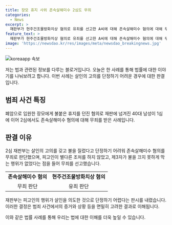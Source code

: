 ```yaml
---
title: 장모 휴지 사위 존속살해미수 2심도 무죄
categories:
  - News
excerpt: >
  재판부가 현주건조물방화치상 혐의로 유죄를 선고한 A씨에 대해 존속살해미수 혐의에 대해 무죄를 판단했다. A씨는 병원에서 장모에게 불을 붙인 혐의를 받았으나, 재판부는 살인의 고의를 단정하기 어렵다고 판시했다. 피해자를 살해하려 했다면 더 은밀한 방법을 선택했을 것이라는 이유 등을 들어 존속살해미수 혐의를 무죄로 판단했다. 2심 재판부도 방화 후 불을 빨리 번지도록 하는 행위나 불을 끄지 못하게 하는 조치를 하지 않았다는 이유로 무죄를 선고했다.
feature_text: >
  재판부가 현주건조물방화치상 혐의로 유죄를 선고한 A씨에 대해 존속살해미수 혐의에 대해 무죄를 판단했다. A씨는 병원에서 장모에게 불을 붙인 혐의를 받았으나, 재판부는 살인의 고의를 단정하기 어렵다고 판시했다. 피해자를 살해하려 했다면 더 은밀한 방법을 선택했을 것이라는 이유 등을 들어 존속살해미수 혐의를 무죄로 판단했다. 2심 재판부도 방화 후 불을 빨리 번지도록 하는 행위나 불을 끄지 못하게 하는 조치를 하지 않았다는 이유로 무죄를 선고했다.
image: 'https://newsdao.kr/res/images/meta/newsdao_breakingnews.jpg'
---
```


<p><img src="https://newsdao.kr/res/images/meta/newsdao_breakingnews.jpg" alt="koreaapp 속보" /></p>

<p>저는 법과 관련된 정보를 다루는 블로거입니다. 오늘은 한 사례를 통해 법률에 대한 이야기를 나눠보려고 합니다. 이번 사례는 살인의 고의를 단정하기 어려운 경우에 대한 판결입니다.</p>

<h2 data-ke-size="size26">범죄 사건 특징</h2>

<p data-ke-size="size16">폐암으로 입원한 장모에게 불붙은 휴지를 던진 혐의로 재판에 넘겨진 40대 남성이 1심에 이어 2심에서도 존속살해미수 혐의에 대해 무죄를 받은 사례입니다.</p>

<h2 data-ke-size="size26">판결 이유</h2>

<p data-ke-size="size16">2심 재판부는 살인의 고의를 갖고 불을 질렀다고 단정하기 어려워 존속살해미수 혐의를 무죄로 판단했으며, 피고인이 별다른 조처를 하지 않았고, 제3자가 불을 끄지 못하게 막는 행위가 없었다는 점을 들어 무죄를 선고했습니다.</p>

<table>
  <tr>
    <td style="text-align: center; height: 17px;"><b>존속살해미수 혐의</b></td>
    <td style="text-align: center; height: 17px;"><b>현주건조물방화치상 혐의</b></td>
  </tr>
  <tr>
    <td style="text-align: center; height: 17px;">무죄 판단</td>
    <td style="text-align: center; height: 17px;">유죄 판단</td>
  </tr>
</table>

<p data-ke-size="size16">재판부는 피고인의 행위가 살인을 의도한 것으로 단정하기 어렵다는 판시를 내렸습니다. 이러한 결정은 범죄 사건에서의 증거와 상황 등을 면밀히 고려한 결과로 이해됩니다.</p>

<p>이와 같은 법률 사례를 통해 우리는 법에 대한 이해를 더욱 높일 수 있습니다.</p>

